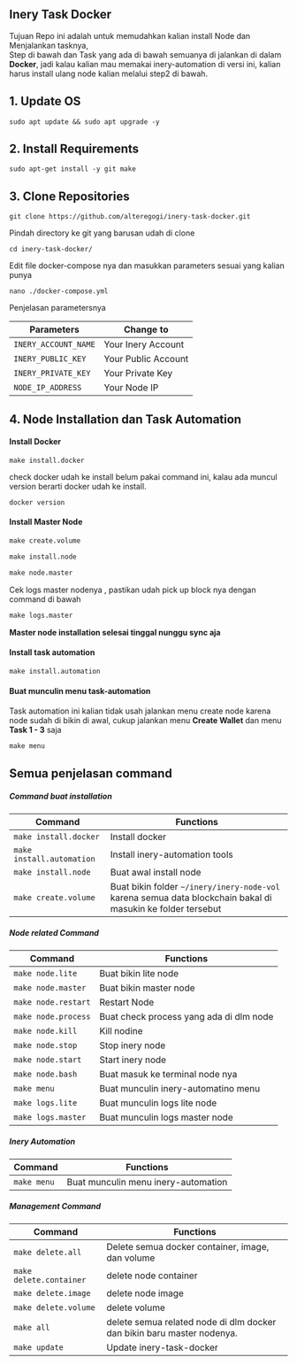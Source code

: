 ## Inery Task Docker

Tujuan Repo ini adalah untuk memudahkan kalian install Node dan Menjalankan tasknya,  
Step di bawah dan Task yang ada di bawah semuanya di jalankan di dalam **Docker**, jadi kalau kalian mau memakai inery-automation di versi ini, kalian harus install ulang node kalian melalui step2 di bawah.

## 1. Update OS 

```
sudo apt update && sudo apt upgrade -y
```



## 2. Install Requirements

```
sudo apt-get install -y git make
```



## 3. Clone Repositories

```
git clone https://github.com/alteregogi/inery-task-docker.git
```


Pindah directory ke git yang barusan udah di clone

```
cd inery-task-docker/
```


Edit file docker-compose nya dan masukkan parameters sesuai yang kalian punya

```
nano ./docker-compose.yml
```


Penjelasan parametersnya

| Parameters           | Change to           |
| -------------------- | ------------------- |
| `INERY_ACCOUNT_NAME` | Your Inery Account  |
| `INERY_PUBLIC_KEY`   | Your Public Account |
| `INERY_PRIVATE_KEY`  | Your Private Key    |
| `NODE_IP_ADDRESS`    | Your Node IP        |



## 4. Node Installation dan Task Automation



#### Install Docker

```shell
make install.docker
```

check docker udah ke install belum pakai command ini, kalau ada muncul version berarti docker udah ke install.
```
docker version
```



#### Install Master Node

```makefile
make create.volume
```

```makefile
make install.node
```

```makefile
make node.master
```

Cek logs master nodenya , pastikan udah pick up block nya dengan command di bawah

```makefile
make logs.master
```

**Master node installation selesai tinggal nunggu sync aja** 

#### Install task automation

```makefile
make install.automation
```



#### Buat munculin menu task-automation

Task automation ini kalian tidak usah jalankan menu create node karena node sudah di bikin di awal, cukup jalankan menu **Create Wallet** dan menu **Task 1 - 3** saja

```makefile
make menu
```



## Semua penjelasan command

##### Command buat installation

| Command                   | Functions                                                    |
| ------------------------- | ------------------------------------------------------------ |
| `make install.docker`     | Install docker                                               |
| `make install.automation` | Install inery-automation tools                               |
| `make install.node`       | Buat awal install node                                       |
| `make create.volume`      | Buat bikin folder `~/inery/inery-node-vol` karena semua data blockchain bakal di masukin ke folder tersebut |

##### Node related Command

| Command             | Functions                               |
| ------------------- | --------------------------------------- |
| `make node.lite`    | Buat bikin lite node                    |
| `make node.master`  | Buat bikin master node                  |
| `make node.restart` | Restart Node                            |
| `make node.process` | Buat check process yang ada di dlm node |
| `make node.kill`    | Kill nodine                             |
| `make node.stop`    | Stop inery node                         |
| `make node.start`   | Start inery node                        |
| `make node.bash`    | Buat masuk ke terminal node nya         |
| `make menu`         | Buat munculin inery-automatino menu     |
| `make logs.lite`    | Buat munculin logs lite node            |
| `make logs.master`  | Buat munculin logs master node          |

##### Inery Automation

| Command     | Functions                           |
| ----------- | ----------------------------------- |
| `make menu` | Buat munculin menu inery-automation |

##### Management Command

| Command                 | Functions                                                    |
| ----------------------- | ------------------------------------------------------------ |
| `make delete.all`       | Delete semua docker container, image, dan volume             |
| `make delete.container` | delete node container                                        |
| `make delete.image`     | delete node image                                            |
| `make delete.volume`    | delete volume                                                |
| `make all`              | delete semua related node di dlm docker dan bikin baru master nodenya. |
| `make update`           | Update inery-task-docker                                     |

